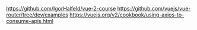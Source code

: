 https://github.com/IgorHalfeld/vue-2-course
https://github.com/vuejs/vue-router/tree/dev/examples
https://vuejs.org/v2/cookbook/using-axios-to-consume-apis.html
